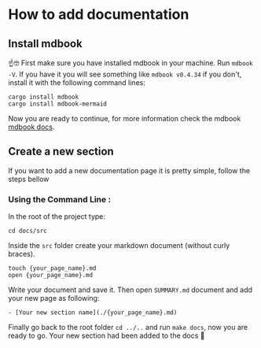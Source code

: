 # How to add documentation

## Install mdbook

☝️🤓 First make sure you have installed mdbook in your machine. Run `mdbook -V`. If you have it you will see something like `mdbook v0.4.34` if you don't, install it with the following command lines:

```
cargo install mdbook
cargo install mdbook-mermaid
```
Now you are ready to continue, for more information check the mdbook [mdbook docs](https://rust-lang.github.io/mdBook/).

## Create a new section
If you want to add a new documentation page it is pretty simple, follow the steps bellow

### Using the Command Line :
In the root of the project type:
```
cd docs/src
```
Inside the `src` folder create your markdown document (without curly braces).
```
touch {your_page_name}.md
open {your_page_name}.md
```

Write your document and save it. Then open `SUMMARY.md` document and add your new page as following:

```
- [Your new section name](./{your_page_name}.md)
```

Finally go back to the root folder `cd ../..` and run `make docs`, now you are ready to go. Your new section had been added to the docs 🤩
